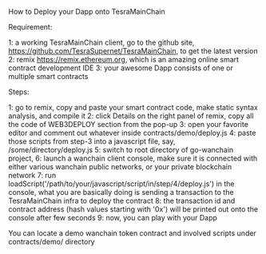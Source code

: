 How to Deploy your Dapp onto TesraMainChain 

Requirement:

1: a working TesraMainChain client, go to the github site, https://github.com/TesraSupernet/TesraMainChain, to get the latest version
2: remix https://remix.ethereum.org, which is an amazing online smart contract development IDE
3: your awesome Dapp consists of one or multiple smart contracts

Steps:

1: go to remix, copy and paste your smart contract code, make static syntax analysis, and compile it
2: click Details on the right panel of remix, copy all the code of WEB3DEPLOY section from the pop-up
3: open your favorite editor and comment out whatever inside contracts/demo/deploy.js
4: paste those scripts from step-3 into a javascript file, say, /some/directory/deploy.js
5: switch to root directory of go-wanchain project, 
6: launch a wanchain client console, make sure it is connected with either various wanchain public networks, or your private blockchain network
7: run loadScript('/path/to/your/javascript/script/in/step/4/deploy.js') in the console, what you are basically doing is sending a transaction to the TesraMainChain infra to deploy the contract
8: the transaction id and contract address (hash values starting with '0x') will be printed out onto the console after few seconds
9: now, you can play with your Dapp 

You can locate a demo wanchain token contract and involved scripts under contracts/demo/ directory